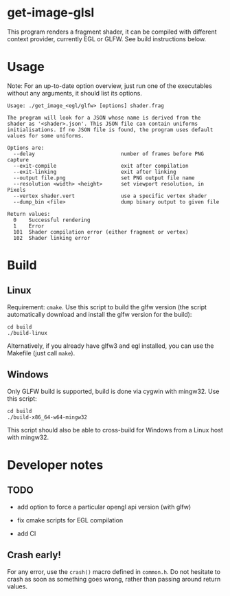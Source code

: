 # get-image-glsl

This program renders a fragment shader, it can be compiled with
different context provider, currently EGL or GLFW. See build
instructions below.

# Usage

Note: For an up-to-date option overview, just run one of the executables
without any arguments, it should list its options.

```
Usage: ./get_image_<egl/glfw> [options] shader.frag

The program will look for a JSON whose name is derived from the
shader as '<shader>.json'. This JSON file can contain uniforms
initialisations. If no JSON file is found, the program uses default
values for some uniforms.

Options are:
  --delay                            number of frames before PNG capture
  --exit-compile                     exit after compilation
  --exit-linking                     exit after linking
  --output file.png                  set PNG output file name
  --resolution <width> <height>      set viewport resolution, in Pixels
  --vertex shader.vert               use a specific vertex shader
  --dump_bin <file>                  dump binary output to given file

Return values:
  0    Successful rendering
  1    Error
  101  Shader compilation error (either fragment or vertex)
  102  Shader linking error
```

# Build

## Linux

Requirement: `cmake`. Use this script to build the glfw version (the
script automatically download and install the glfw version for the
build):

```
cd build
./build-linux
```

Alternatively, if you already have glfw3 and egl installed, you can use
the Makefile (just call `make`).

## Windows

Only GLFW build is supported, build is done via cygwin with mingw32.
Use this script:

```
cd build
./build-x86_64-w64-mingw32
```

This script should also be able to cross-build for Windows from a Linux
host with mingw32.

# Developer notes

## TODO

- add option to force a particular opengl api version (with glfw)

- fix cmake scripts for EGL compilation

- add CI

## Crash early!

For any error, use the `crash()` macro defined in `common.h`. Do not
hesitate to crash as soon as something goes wrong, rather than passing
around return values.
